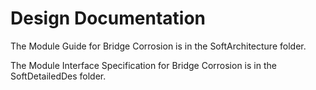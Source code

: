 # Design Documentation

The Module Guide for Bridge Corrosion is in the SoftArchitecture folder.

The Module Interface Specification for Bridge Corrosion is in the SoftDetailedDes folder.